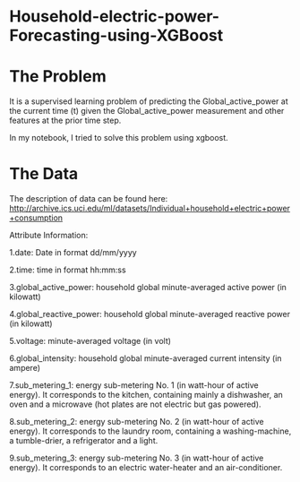 # Household-electric-power-Forecasting-using-XGBoost

# The Problem

It is a supervised learning problem of predicting the Global_active_power at the current time (t) given the Global_active_power measurement and other features at the prior time step. 

In my notebook, I tried to solve this problem using xgboost.

# The Data

The description of data can be found here: http://archive.ics.uci.edu/ml/datasets/Individual+household+electric+power+consumption

Attribute Information:

1.date: Date in format dd/mm/yyyy

2.time: time in format hh:mm:ss

3.global_active_power: household global minute-averaged active power (in kilowatt)

4.global_reactive_power: household global minute-averaged reactive power (in kilowatt)

5.voltage: minute-averaged voltage (in volt)

6.global_intensity: household global minute-averaged current intensity (in ampere)

7.sub_metering_1: energy sub-metering No. 1 (in watt-hour of active energy). It corresponds to the kitchen, containing mainly a dishwasher, an oven and a microwave (hot plates are not electric but gas powered).

8.sub_metering_2: energy sub-metering No. 2 (in watt-hour of active energy). It corresponds to the laundry room, containing a washing-machine, a tumble-drier, a refrigerator and a light.

9.sub_metering_3: energy sub-metering No. 3 (in watt-hour of active energy). It corresponds to an electric water-heater and an air-conditioner.

